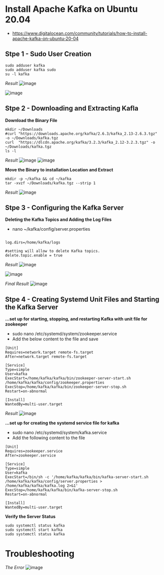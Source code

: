 # Install Apache Kafka on Ubuntu 20.04

- https://www.digitalocean.com/community/tutorials/how-to-install-apache-kafka-on-ubuntu-20-04
 
## Stpe 1 - Sudo User Creation 
```
sudo adduser kafka
sudo adduser kafka sudo
su -l kafka
```
_Result_
![image](https://user-images.githubusercontent.com/111234771/209464207-a4517cfa-511d-4604-8d71-3c662ad0d1e3.png)

![image](https://user-images.githubusercontent.com/111234771/209464319-b3417b9e-43ca-4c6c-9d93-4f8836e765f1.png)


## Stpe 2 - Downloading and Extracting Kafla
**Download the Binary File**
```
mkdir ~/Downloads
#curl "https://downloads.apache.org/kafka/2.6.3/kafka_2.13-2.6.3.tgz" -o ~/Downloads/kafka.tgz
curl  "https://dlcdn.apache.org/kafka/3.2.3/kafka_2.12-3.2.3.tgz" -o ~/Downloads/kafka.tgz
ls -l
```
_Result_
![image](https://user-images.githubusercontent.com/111234771/209465160-c2f9d25c-ff5a-4dd9-a024-3387f2983664.png)
![image](https://user-images.githubusercontent.com/111234771/209465769-62645fe4-eaff-48f5-acc8-8c9f21134e3e.png)


**Move the Binary to installation Location and Extract**
```
mkdir -p ~/kafka && cd ~/kafka
tar -xvzf ~/Downloads/kafka.tgz --strip 1
```
_Result_
![image](https://user-images.githubusercontent.com/111234771/209465832-d6e4290d-0bc2-4335-ac38-77089056d6ef.png)

## Stpe 3 - Configuring the Kafka Server
**Deleting the Kafka Topics and Adding the Log Files**
- nano ~/kafka/config/server.properties
```

log.dirs=/home/kafka/logs

#setting will allow to delete Kafka topics.
delete.topic.enable = true
```

_Result_
![image](https://user-images.githubusercontent.com/111234771/209466656-fac10fe3-9387-4d45-8725-e94d158b8345.png)

![image](https://user-images.githubusercontent.com/111234771/209466628-58392c59-5547-46d9-bd1f-36399ee934a0.png)

_Final Result_
![image](https://user-images.githubusercontent.com/111234771/209466924-a43ced86-8363-454f-bc5b-767d17ec092d.png)

## Stpe 4 - Creating Systemd Unit Files and Starting the Kafka Server
**...set up for starting, stopping, and restarting Kafka with unit file for zookeeper**
- sudo nano /etc/systemd/system/zookeeper.service
- Add the below content to the file and save
```
[Unit]
Requires=network.target remote-fs.target
After=network.target remote-fs.target

[Service]
Type=simple
User=kafka
ExecStart=/home/kafka/kafka/bin/zookeeper-server-start.sh /home/kafka/kafka/config/zookeeper.properties
ExecStop=/home/kafka/kafka/bin/zookeeper-server-stop.sh
Restart=on-abnormal

[Install]
WantedBy=multi-user.target
```
_Result_
![image](https://user-images.githubusercontent.com/111234771/209467655-756c4be1-ba50-4089-8ac3-3ee897086e8c.png)


**...set up for creating the systemd service file for kafka**
- sudo nano /etc/systemd/system/kafka.service
- Add the following content to the file
```
[Unit]
Requires=zookeeper.service
After=zookeeper.service

[Service]
Type=simple
User=kafka
ExecStart=/bin/sh -c '/home/kafka/kafka/bin/kafka-server-start.sh /home/kafka/kafka/config/server.properties > /home/kafka/kafka/kafka.log 2>&1'
ExecStop=/home/kafka/kafka/bin/kafka-server-stop.sh
Restart=on-abnormal

[Install]
WantedBy=multi-user.target
```

**Verify the Server Status**
```
sudo systemctl status kafka
sudo systemctl start kafka
sudo systemctl status kafka
```







# Troubleshooting 

_The Error_
![image](https://user-images.githubusercontent.com/111234771/209468090-6163d72c-67ee-4f6c-926d-8ab19b0f308c.png)
